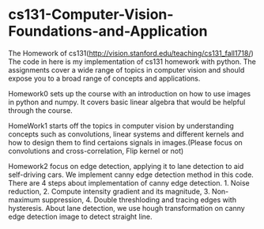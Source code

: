 # cs131-Computer-Vision-Foundations-and-Application
The Homework of cs131(http://vision.stanford.edu/teaching/cs131_fall1718/)
The code in here is my implementation of cs131 homework with python.
The assignments cover a wide range of topics in computer vision and should expose you to a broad range of concepts and applications.

Homework0 sets up the course with an introduction on how to use images in python and numpy. It covers basic linear algebra that would be helpful through the course.
    
HomeWork1 starts off the topics in computer vision by understanding concepts such as convolutions, linear systems and different kernels and how to design them to find certaions signals in images.(Please focus on convolutions and cross-correlation, Flip kernel or not)

Homework2 focus on edge detection, applying it to lane detection to aid self-driving cars. We implement canny edge detection method in this code. There are 4 steps about implementation of canny edge detection. 1. Noise reduction, 2. Compute intensity gradient and its magnitude, 3. Non-maximum suppression, 4. Double threshloding and tracing edges with hysteresis. About lane detection, we use hough transformation on canny edge detection image to detect straight line.
